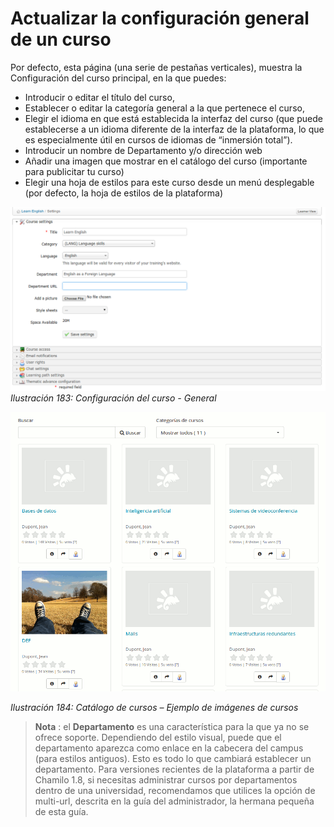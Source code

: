 # Actualizar la configuración general de un curso

Por defecto, esta página \(una serie de pestañas verticales\), muestra la Configuración del curso principal, en la que puedes:

* Introducir o editar el título del curso,
* Establecer o editar la categoría general a la que pertenece el curso,
* Elegir el idioma en que está establecida la interfaz del curso \(que puede establecerse a un idioma diferente de la interfaz de la plataforma, lo que es especialmente útil en cursos de idiomas de “inmersión total”\).
* Introducir un nombre de Departamento y/o dirección web
* Añadir una imagen que mostrar en el catálogo del curso \(importante para publicitar tu curso\)
* Elegir una hoja de estilos para este curso desde un menú desplegable \(por defecto, la hoja de estilos de la plataforma\)

![](../../.gitbook/assets/images241%20%284%29.png)_Ilustración 183: Configuración del curso - General_

![](../../.gitbook/assets/images242%20%284%29.png)

_Ilustración 184: Catálogo de cursos – Ejemplo de imágenes de cursos_

> **Nota** : el **Departamento** es una característica para la que ya no se ofrece soporte. Dependiendo del estilo visual, puede que el departamento aparezca como enlace en la cabecera del campus \(para estilos antiguos\). Esto es todo lo que cambiará establecer un departamento. Para versiones recientes de la plataforma a partir de Chamilo 1.8, si necesitas administrar cursos por departamentos dentro de una universidad, recomendamos que utilices la opción de multi-url, descrita en la guía del administrador, la hermana pequeña de esta guía.

